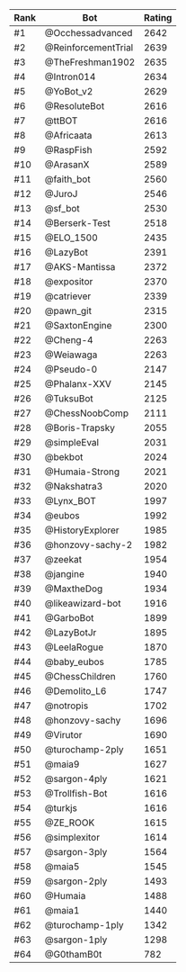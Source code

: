 Rank|Bot|Rating
---|---|---
#1|@Occhessadvanced|2642
#2|@ReinforcementTrial|2639
#3|@TheFreshman1902|2635
#4|@Intron014|2634
#5|@YoBot_v2|2629
#6|@ResoluteBot|2616
#7|@ttBOT|2616
#8|@Africaata|2613
#9|@RaspFish|2592
#10|@ArasanX|2589
#11|@faith_bot|2560
#12|@JuroJ|2546
#13|@sf_bot|2530
#14|@Berserk-Test|2518
#15|@ELO_1500|2435
#16|@LazyBot|2391
#17|@AKS-Mantissa|2372
#18|@expositor|2370
#19|@catriever|2339
#20|@pawn_git|2315
#21|@SaxtonEngine|2300
#22|@Cheng-4|2263
#23|@Weiawaga|2263
#24|@Pseudo-0|2147
#25|@Phalanx-XXV|2145
#26|@TuksuBot|2125
#27|@ChessNoobComp|2111
#28|@Boris-Trapsky|2055
#29|@simpleEval|2031
#30|@bekbot|2024
#31|@Humaia-Strong|2021
#32|@Nakshatra3|2020
#33|@Lynx_BOT|1997
#34|@eubos|1992
#35|@HistoryExplorer|1985
#36|@honzovy-sachy-2|1982
#37|@zeekat|1954
#38|@jangine|1940
#39|@MaxtheDog|1934
#40|@likeawizard-bot|1916
#41|@GarboBot|1899
#42|@LazyBotJr|1895
#43|@LeelaRogue|1870
#44|@baby_eubos|1785
#45|@ChessChildren|1760
#46|@Demolito_L6|1747
#47|@notropis|1702
#48|@honzovy-sachy|1696
#49|@Virutor|1690
#50|@turochamp-2ply|1651
#51|@maia9|1627
#52|@sargon-4ply|1621
#53|@Trollfish-Bot|1616
#54|@turkjs|1616
#55|@ZE_ROOK|1615
#56|@simplexitor|1614
#57|@sargon-3ply|1564
#58|@maia5|1545
#59|@sargon-2ply|1493
#60|@Humaia|1488
#61|@maia1|1440
#62|@turochamp-1ply|1342
#63|@sargon-1ply|1298
#64|@G0thamB0t|782
